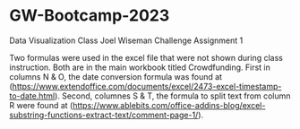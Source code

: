 # GW-Bootcamp-2023
Data Visualization Class
Joel Wiseman
Challenge Assignment 1

Two formulas were used in the excel file that were not shown during class instruction. Both are in the main workbook titled Crowdfunding. 
First in columns N & O, the date conversion formula was found at (https://www.extendoffice.com/documents/excel/2473-excel-timestamp-to-date.html).
Second, columnes S & T, the formula to split text from column R were found at (https://www.ablebits.com/office-addins-blog/excel-substring-functions-extract-text/comment-page-1/).

